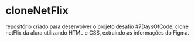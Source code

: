 # cloneNetFlix
repositório criado para desenvolver o projeto desafio #7DaysOfCode, clone netFlix da alura utilizando HTML e CSS, extraindo as informações do Figma.



